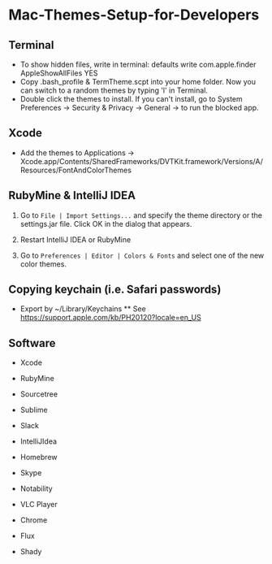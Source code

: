 # Mac-Themes-Setup-for-Developers

## Terminal
* To show hidden files, write in terminal: defaults write com.apple.finder AppleShowAllFiles YES
* Copy .bash_profile & TermTheme.scpt into your home folder. Now you can switch to a random themes by typing 'l' in Terminal.
* Double click the themes to install. If you can't install, go to System Preferences -> Security & Privacy -> General -> to run the blocked app.

## Xcode
* Add the themes to Applications -> Xcode.app/Contents/SharedFrameworks/DVTKit.framework/Versions/A/Resources/FontAndColorThemes

## RubyMine & IntelliJ IDEA
1. Go to `File | Import Settings...` and specify the theme directory or the settings.jar file. Click OK in the dialog that appears.

2. Restart IntelliJ IDEA or RubyMine

3. Go to `Preferences | Editor | Colors & Fonts` and select one of the new color themes.

## Copying keychain (i.e. Safari passwords)
* Export by ~/Library/Keychains
** See https://support.apple.com/kb/PH20120?locale=en_US

## Software
* Xcode
* RubyMine
* Sourcetree
* Sublime
* Slack
* IntelliJIdea
* Homebrew

* Skype
* Notability
* VLC Player
* Chrome
* Flux
* Shady
